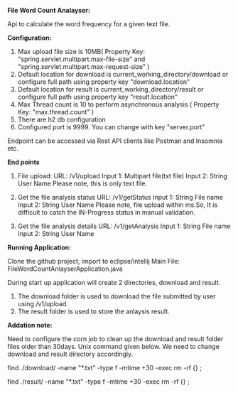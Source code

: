 **File Word Count Analayser:**
 
 Api to calculate the word frequency for a given text file. 
 
 **Configuration:**
 1. Max upload file size is 10MB( Property Key: "spring.servlet.multipart.max-file-size" and "spring.servlet.multipart.max-request-size" )
 2. Default location for download is current_working_directory/download or configure full path using property key "download.location"
 3. Default location for result is current_working_directory/result or configure full path using property key "result.location"
 4. Max Thread count is 10 to perform asynchronous analysis ( Property Key: "max.thread.count" )
 5. There are h2 db configuration
 6. Configured port is 9999. You can change with key "server.port"

Endpoint can be accessed via Rest API clients like Postman and Insomnia etc.
 
 
**End points**

 1. File upload:
	URL: /v1/upload
	Input 1: Multipart  file(txt file)
	Input 2: String     User Name
	Please note, this is only text file. 
 
 2. Get the file analysis status
	URL: /v1/getStatus
	Input 1: String     File name
	Input 2: String     User Name
	Please note, file upload within ms.So, It is difficult to catch the IN-Progress status in manual validation. 
 
 3. Get the file analysis details
	URL: /v1/getAnalysis 
	Input 1: String     File name
    Input 2: String     User Name
 
 
**Running Application:**

Clone the github project, import to eclipse/intellij
Main File: FileWordCountAnlayserApplication.java

During start up application will create 2 directories, download and result. 
1. The download folder is used to download the file submitted by user using /v1/upload. 
2. The result folder is used to store the anlaysis result.


**Addation note:**

Need to configure the corn job to clean up the download and result folder files older than 30days. Unix command given below. We need to change download and result directory accordingly.


find ./download/ -name "*.txt" -type f -mtime +30  -exec rm -rf {} \; 

find ./result/ -name "*.txt" -type f -mtime +30  -exec rm -rf {} \; 

